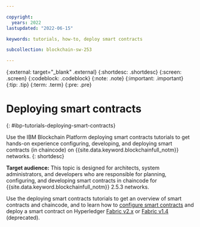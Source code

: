 ```yaml
---

copyright:
  years: 2022
lastupdated: "2022-06-15"

keywords: tutorials, how-to, deploy smart contracts

subcollection: blockchain-sw-253

---
```


{:external: target="_blank" .external}
{:shortdesc: .shortdesc}
{:screen: .screen}
{:codeblock: .codeblock}
{:note: .note}
{:important: .important}
{:tip: .tip}
{:term: .term}
{:pre: .pre}


# Deploying smart contracts
{: #ibp-tutorials-deploying-smart-contracts}

Use the IBM Blockchain Platform deploying smart contracts tutorials to get hands-on experience configuring, developing, and 
deploying smart contracts (in chaincode) on {{site.data.keyword.blockchainfull_notm}} networks.
{: shortdesc}

**Target audience:** This topic is designed for architects, system administrators, and developers who are responsible 
for planning, configuring, and developing smart contracts in chaincode for {{site.data.keyword.blockchainfull_notm}} 2.5.3 networks.

Use the deploying smart contracts tutorials to get an overview of smart contracts and chaincode, and to learn how to [configure smart contracts](howto/ibp-console-configure-smart-contracts.md) and deploy a smart contract on Hyperledger [Fabric v2.x](howto/ibp-console-smart-contracts-v2.md) or [Fabric v1.4](howto/ibp-console-smart-contracts-v14.md) (deprecated).

